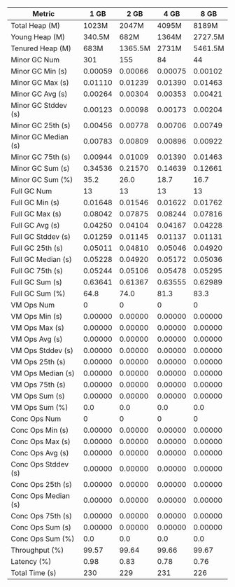 | Metric | 1 GB | 2 GB | 4 GB | 8 GB |
|------|----|----|----|----|
| Total Heap (M) | 1023M | 2047M | 4095M | 8189M |
| Young Heap (M) | 340.5M | 682M | 1364M | 2727.5M |
| Tenured Heap (M) | 683M | 1365.5M | 2731M | 5461.5M |
| Minor GC Num | 301 | 155 | 84 | 44 |
| Minor GC Min (s) | 0.00059 | 0.00066 | 0.00075 | 0.00102 |
| Minor GC Max (s) | 0.01110 | 0.01239 | 0.01390 | 0.01463 |
| Minor GC Avg (s) | 0.00264 | 0.00304 | 0.00353 | 0.00421 |
| Minor GC Stddev (s) | 0.00123 | 0.00098 | 0.00173 | 0.00204 |
| Minor GC 25th (s) | 0.00456 | 0.00778 | 0.00706 | 0.00749 |
| Minor GC Median (s) | 0.00783 | 0.00809 | 0.00896 | 0.00922 |
| Minor GC 75th (s) | 0.00944 | 0.01009 | 0.01390 | 0.01463 |
| Minor GC Sum (s) | 0.34536 | 0.21570 | 0.14639 | 0.12661 |
| Minor GC Sum (%) | 35.2 | 26.0 | 18.7 | 16.7 |
| Full GC Num | 13 | 13 | 13 | 13 |
| Full GC Min (s) | 0.01648 | 0.01546 | 0.01622 | 0.01762 |
| Full GC Max (s) | 0.08042 | 0.07875 | 0.08244 | 0.07816 |
| Full GC Avg (s) | 0.04250 | 0.04104 | 0.04167 | 0.04228 |
| Full GC Stddev (s) | 0.01259 | 0.01145 | 0.01137 | 0.01131 |
| Full GC 25th (s) | 0.05011 | 0.04810 | 0.05046 | 0.04920 |
| Full GC Median (s) | 0.05228 | 0.04920 | 0.05172 | 0.05036 |
| Full GC 75th (s) | 0.05244 | 0.05106 | 0.05478 | 0.05295 |
| Full GC Sum (s) | 0.63641 | 0.61367 | 0.63555 | 0.62989 |
| Full GC Sum (%) | 64.8 | 74.0 | 81.3 | 83.3 |
| VM Ops Num | 0 | 0 | 0 | 0 |
| VM Ops Min (s) | 0.00000 | 0.00000 | 0.00000 | 0.00000 |
| VM Ops Max (s) | 0.00000 | 0.00000 | 0.00000 | 0.00000 |
| VM Ops Avg (s) | 0.00000 | 0.00000 | 0.00000 | 0.00000 |
| VM Ops Stddev (s) | 0.00000 | 0.00000 | 0.00000 | 0.00000 |
| VM Ops 25th (s) | 0.00000 | 0.00000 | 0.00000 | 0.00000 |
| VM Ops Median (s) | 0.00000 | 0.00000 | 0.00000 | 0.00000 |
| VM Ops 75th (s) | 0.00000 | 0.00000 | 0.00000 | 0.00000 |
| VM Ops Sum (s) | 0.00000 | 0.00000 | 0.00000 | 0.00000 |
| VM Ops Sum (%) | 0.0 | 0.0 | 0.0 | 0.0 |
| Conc Ops Num | 0 | 0 | 0 | 0 |
| Conc Ops Min (s) | 0.00000 | 0.00000 | 0.00000 | 0.00000 |
| Conc Ops Max (s) | 0.00000 | 0.00000 | 0.00000 | 0.00000 |
| Conc Ops Avg (s) | 0.00000 | 0.00000 | 0.00000 | 0.00000 |
| Conc Ops Stddev (s) | 0.00000 | 0.00000 | 0.00000 | 0.00000 |
| Conc Ops 25th (s) | 0.00000 | 0.00000 | 0.00000 | 0.00000 |
| Conc Ops Median (s) | 0.00000 | 0.00000 | 0.00000 | 0.00000 |
| Conc Ops 75th (s) | 0.00000 | 0.00000 | 0.00000 | 0.00000 |
| Conc Ops Sum (s) | 0.00000 | 0.00000 | 0.00000 | 0.00000 |
| Conc Ops Sum (%) | 0.0 | 0.0 | 0.0 | 0.0 |
| Throughput (%) | 99.57 | 99.64 | 99.66 | 99.67 |
| Latency (%) | 0.98 | 0.83 | 0.78 | 0.76 |
| Total Time (s) | 230 | 229 | 231 | 226 |
